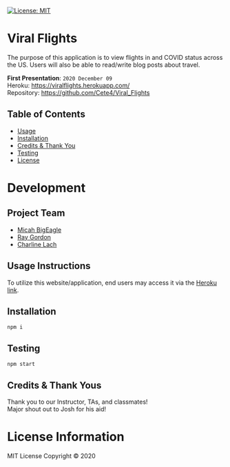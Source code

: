 [![License: MIT](https://img.shields.io/badge/License-MIT-red.svg)](https://opensource.org/licenses/MIT)

# Viral Flights
The purpose of this application is to view flights in and COVID status across the US. Users will also be able to read/write blog posts about travel.

**First Presentation**: `2020 December 09`
<br>
Heroku: https://viralflights.herokuapp.com/
<br>
Repository: https://github.com/Cete4/Viral_Flights

## Table of Contents
* [Usage](#usage)
* [Installation](#installation)
* [Credits & Thank You](#credits)
* [Testing](#testing)
* [License](#license)

# Development
## Project Team
* [Micah BigEagle](https://github.com/Cete4)
* [Ray Gordon](https://github.com/rjgordon26)
* [Charline Lach](https://github.com/charlinelach)

## Usage Instructions
To utilize this website/application, end users may access it via the [Heroku link](https://viralflights.herokuapp.com/). 
<br>

<!-- ![GIF](.gif)
<br>

<br> -->

## Installation
```
npm i
```

## Testing
```
npm start
```

## Credits & Thank Yous
Thank you to our Instructor, TAs, and classmates!
<br>
Major shout out to Josh for his aid!

# License Information
MIT License
Copyright © 2020